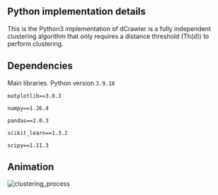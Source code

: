 ## Python implementation details

This is the Python3 implementation of dCrawler is a fully independent clustering algorithm that only requires a distance threshold (Th(d)) to perform clustering.

## Dependencies
Main libraries. Python version `3.9.18`

````
matplotlib==3.8.3

numpy==1.26.4

pandas==2.0.3

scikit_learn==1.3.2

scipy==1.11.3
````


## Animation
![clustering_process](https://github.com/Elsword016/dCrawler/assets/29883365/dd47a04e-43ab-4f59-80a7-18b270d9d135)
